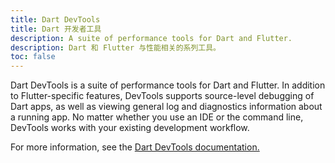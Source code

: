 ```yaml
---
title: Dart DevTools
title: Dart 开发者工具
description: A suite of performance tools for Dart and Flutter.
description: Dart 和 Flutter 与性能相关的系列工具。
toc: false
---
```


Dart DevTools is a suite of performance tools for Dart and Flutter.
In addition to Flutter-specific features,
DevTools supports source-level debugging of Dart apps,
as well as viewing general log and diagnostics information about a running app.
No matter whether you use an IDE or the command line,
DevTools works with your existing development workflow.

For more information, see the [Dart DevTools documentation.][]

[Dart DevTools documentation.]: https://flutter.github.io/devtools/
